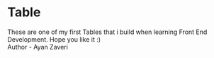 # Table
These are one of my first Tables that i build when learning Front End Development. Hope you like it :)
<br>
Author - Ayan Zaveri
